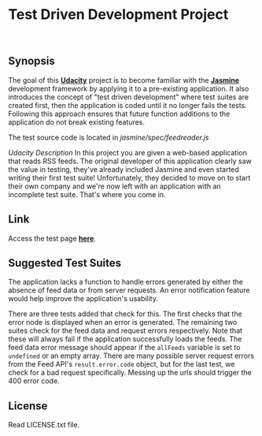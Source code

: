 Test Driven Development Project
===
<br>

Synopsis
---
The goal of this **[Udacity](https://www.udacity.com/)** project is to become familiar with the **[Jasmine](http://jasmine.github.io/)** development framework by applying it to a pre-existing application. It also introduces the concept of "test driven development" where test suites are created first, then the application is coded until it no longer fails the tests. Following this approach ensures that future function additions to the application do not break existing features.

The test source code is located in _jasmine/spec/feedreader.js_

_Udacity Description_
In this project you are given a web-based application that reads RSS feeds. The original developer of this application clearly saw the value in testing, they've already included Jasmine and even started writing their first test suite! Unfortunately, they decided to move on to start their own company and we're now left with an application with an incomplete test suite. That's where you come in.


Link
---
Access the test page **[here](http://noelnoche.github.io/udacity-fend-test-driven-development/)**.


Suggested Test Suites
---
The application lacks a function to handle errors generated by either the absence of feed data or from server requests.
An error notification feature would help improve the application's usability.

There are three tests added that check for this. The first checks that the error node is displayed when an error is generated. The remaining two suites check for the feed data and request errors respectively. Note that these will always fail if the application successfully loads the feeds. The feed data error message should appear if the <code>allFeeds</code> variable is set to <code>undefined</code> or an empty array. There are many possible server request errors from the Feed API's <code>result.error.code</code> object, but for the last test, we check for a bad request specifically. Messing up the urls should trigger the 400 error code.


License
---
Read LICENSE.txt file.